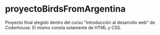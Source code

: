 # proyectoBirdsFromArgentina
Proyecto final elegido dentro del curso "Introducción al desarrollo web" de Coderhouse. El mismo consta solamente de HTML y CSS.
